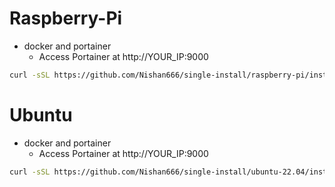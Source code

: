 # Raspberry-Pi
- docker and portainer 
  - Access Portainer at http://YOUR_IP:9000
```bash
curl -sSL https://github.com/Nishan666/single-install/raspberry-pi/install-docker-portainer.sh | bash
```

# Ubuntu
- docker and portainer
  - Access Portainer at http://YOUR_IP:9000
```bash
curl -sSL https://github.com/Nishan666/single-install/ubuntu-22.04/install-docker-portainer.sh | bash
```
